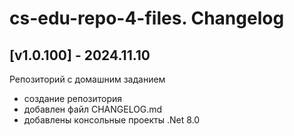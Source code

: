 # cs-edu-repo-4-files. Changelog

## [v1.0.100] - 2024.11.10

Репозиторий с домашним заданием

 - создание репозитория
 - добавлен файл CHANGELOG.md
 - добавлены консольные проекты .Net 8.0

